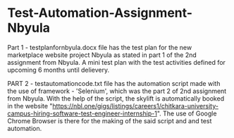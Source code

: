 # Test-Automation-Assignment-Nbyula
Part 1 - testplanfornbyula.docx file has the test plan for the new marketplace website project Nbyula as stated in part 1 of the 2nd assignment from Nbyula. A mini test plan with the test activities defined for upcoming 6 months until delievery.


PART 2 - testautomationcode.txt file has the automation script made with the use of framework - 'Selenium', which was the part 2 of 2nd assignment from Nbyula. With the help of the script, the skylift is automatically booked in the website "https://nbl.one/gigs/listings/careers1/chitkara-university-campus-hiring-software-test-engineer-internship-1". The use of Google Chrome Browser is there for the making of the said script and and test automation.
